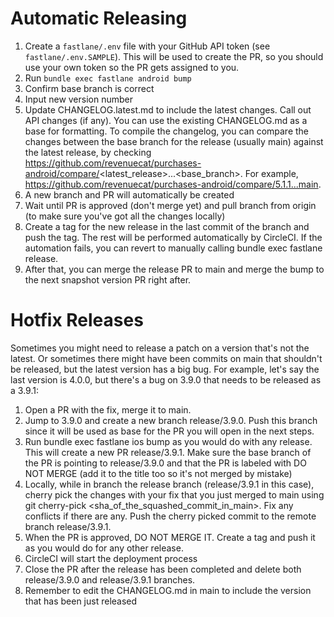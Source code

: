 Automatic Releasing
=========
1. Create a `fastlane/.env` file with your GitHub API token (see `fastlane/.env.SAMPLE`). This will be used to create the PR, so you should use your own token so the PR gets assigned to you.
2. Run `bundle exec fastlane android bump`
 1. Confirm base branch is correct
 2. Input new version number
 3. Update CHANGELOG.latest.md to include the latest changes. Call out API changes (if any). You can use the existing CHANGELOG.md as a base for formatting. To compile the changelog, you can compare the changes between the base branch for the release (usually main) against the latest release, by checking https://github.com/revenuecat/purchases-android/compare/<latest_release>...<base_branch>. For example, https://github.com/revenuecat/purchases-android/compare/5.1.1...main.
 4. A new branch and PR will automatically be created
3. Wait until PR is approved (don't merge yet) and pull branch from origin (to make sure you've got all the changes locally)
4. Create a tag for the new release in the last commit of the branch and push the tag. The rest will be performed automatically by CircleCI. If the automation fails, you can revert to manually calling bundle exec fastlane release.
5. After that, you can merge the release PR to main and merge the bump to the next snapshot version PR right after.

Hotfix Releases
=========
Sometimes you might need to release a patch on a version that's not the latest. Or sometimes there might have been commits on main that shouldn't be released, but the latest version has a big bug. For example, let's say the last version is 4.0.0, but there's a bug on 3.9.0 that needs to be released as a 3.9.1:

1. Open a PR with the fix, merge it to main.
1. Jump to 3.9.0 and create a new branch release/3.9.0. Push this branch since it will be used as base for the PR you will open in the next steps.
1. Run bundle exec fastlane ios bump as you would do with any release. This will create a new PR release/3.9.1. Make sure the base branch of the PR is pointing to release/3.9.0 and that the PR is labeled with DO NOT MERGE (add it to the title too so it's not merged by mistake)
1. Locally, while in branch the release branch (release/3.9.1 in this case), cherry pick the changes with your fix that you just merged to main using git cherry-pick <sha_of_the_squashed_commit_in_main>. Fix any conflicts if there are any. Push the cherry picked commit to the remote branch release/3.9.1.
1. When the PR is approved, DO NOT MERGE IT. Create a tag and push it as you would do for any other release.
1. CircleCI will start the deployment process
1. Close the PR after the release has been completed and delete both release/3.9.0 and release/3.9.1 branches.
1. Remember to edit the CHANGELOG.md in main to include the version that has been just released
